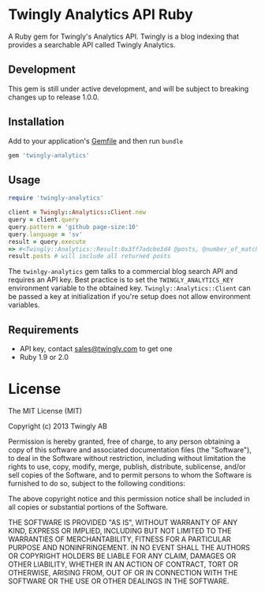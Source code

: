 # Twingly Analytics API Ruby

A Ruby gem for Twingly's Analytics API. Twingly is a blog indexing that provides a searchable API called Twingly Analytics.

## Development

This gem is still under active development, and will be subject to breaking changes up to release 1.0.0.

## Installation

Add to your application's [Gemfile](http://bundler.io/gemfile.html) and then run `bundle`

```Ruby
gem 'twingly-analytics'
```

## Usage


```Ruby
require 'twingly-analytics'

client = Twingly::Analytics::Client.new
query = client.query
query.pattern = 'github page-size:10'
query.language = 'sv'
result = query.execute
=> #<Twingly::Analytics::Result:0x3ff7adcbe3d4 @posts, @number_of_matches_returned=10, @number_of_matches_total=3035221>
result.posts # will include all returned posts
```

The `twinlgy-analytics` gem talks to a commercial blog search API and requires an API key. Best practice is to set the `TWINGLY_ANALYTICS_KEY` environment variable to the obtained key. `Twingly::Analytics::Client` can be passed a key at initialization if you're setup does not allow environment variables.

## Requirements

* API key, contact sales@twingly.com to get one
* Ruby 1.9 or 2.0

# License

The MIT License (MIT)

Copyright (c) 2013 Twingly AB

Permission is hereby granted, free of charge, to any person obtaining a copy of
this software and associated documentation files (the "Software"), to deal in
the Software without restriction, including without limitation the rights to
use, copy, modify, merge, publish, distribute, sublicense, and/or sell copies of
the Software, and to permit persons to whom the Software is furnished to do so,
subject to the following conditions:

The above copyright notice and this permission notice shall be included in all
copies or substantial portions of the Software.

THE SOFTWARE IS PROVIDED "AS IS", WITHOUT WARRANTY OF ANY KIND, EXPRESS OR
IMPLIED, INCLUDING BUT NOT LIMITED TO THE WARRANTIES OF MERCHANTABILITY, FITNESS
FOR A PARTICULAR PURPOSE AND NONINFRINGEMENT. IN NO EVENT SHALL THE AUTHORS OR
COPYRIGHT HOLDERS BE LIABLE FOR ANY CLAIM, DAMAGES OR OTHER LIABILITY, WHETHER
IN AN ACTION OF CONTRACT, TORT OR OTHERWISE, ARISING FROM, OUT OF OR IN
CONNECTION WITH THE SOFTWARE OR THE USE OR OTHER DEALINGS IN THE SOFTWARE.
